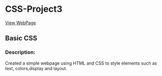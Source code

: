 # CSS-Project3



[View WebPage](https://chirag0521.github.io/cssproject3/)

## Basic CSS 

### Description:
Created a simple webpage using HTML 
and CSS to style elements
such as text, colors,display and layout.



 

